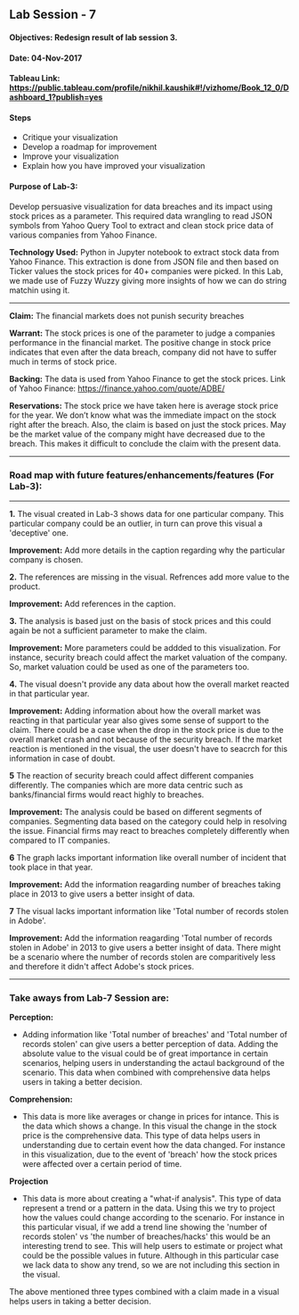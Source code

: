 ## Lab Session - 7
#### Objectives: Redesign result of lab session 3.
#### Date: 04-Nov-2017
#### Tableau Link: https://public.tableau.com/profile/nikhil.kaushik#!/vizhome/Book_12_0/Dashboard_1?publish=yes

#### Steps
* Critique your visualization
* Develop a roadmap for improvement
* Improve your visualization
* Explain how you have improved your visualization


#### Purpose of Lab-3:
Develop persuasive visualization for data breaches and its impact using stock prices as a parameter. This required data wrangling to read JSON symbols from Yahoo Query Tool to extract and clean stock price data of various companies from Yahoo Finance. 

**Technology Used:** Python in Jupyter notebook to extract stock data from Yahoo Finance. This extraction is done from JSON file and then based on Ticker values the stock prices for 40+ companies were picked.
In this Lab, we made use of Fuzzy Wuzzy giving more insights of how we can do string matchin using it.
***

**Claim:** The financial markets does not punish security breaches

**Warrant:** The stock prices is one of the parameter to judge a companies performance in the financial market.  The positive change in stock price indicates that even after the data breach, company did not have to suffer much in terms of stock price.

**Backing:**  The data is used from Yahoo Finance to get the stock prices. Link of Yahoo Finance: https://finance.yahoo.com/quote/ADBE/

**Reservations:** The stock price we have taken here is average stock price for the year. We don’t know what was the immediate impact on the stock right after the breach. Also, the claim is based on just the stock prices. May be the market value of the company might have decreased due to the breach.
This makes it difficult to conclude the claim with the present data.

***
### Road map with future features/enhancements/features (For Lab-3):
***
**1.**  The visual created in Lab-3 shows data for one particular company. This particular company could be an outlier, in turn can prove this visual a 'deceptive' one.

**Improvement:** Add more details in the caption regarding why the particular company is chosen.

**2.** The references are missing in the visual. Refrences add more value to the product.

**Improvement:** Add references in the caption.


**3.** The analysis is based just on the basis of stock prices and this could again be not a sufficient parameter to make the claim.

**Improvement:** More parameters could be addded to this visualization. For instance, security breach could affect the market valuation of the company. So, market valuation could be used as one of the parameters too.

**4.** The visual doesn't provide any data about how the overall market reacted in that particular year.

**Improvement:** Adding information about how the overall market was reacting in that particular year also gives some sense of support to the claim. There could be a case when the drop in the stock price is due to the overall market crash and not because of the security breach. If the market reaction is mentioned in the visual, the user doesn't have to seacrch for this information in case of doubt.

**5** The reaction of security breach could affect different companies differently. The companies which are more data centric such as banks/financial firms would react highly to breaches.

**Improvement:** The analysis could be based on different segments of companies. Segmenting data based on the category could help in resolving the issue. Financial firms may react to breaches completely differently when compared to IT companies.

**6** The graph lacks important information like overall number of incident that took place in that year.

**Improvement:** Add the information reagarding number of breaches taking place in 2013 to give users a better insight of data.

**7** The visual lacks important information like 'Total number of records stolen in Adobe'.

**Improvement:** Add the information reagarding 'Total number of records stolen in Adobe' in 2013 to give users a better insight of data. There might be a scenario where the number of records stolen are comparitively less and therefore it didn't affect Adobe's stock prices.

***
### Take aways from Lab-7 Session are:
**Perception:**

* Adding information like 'Total number of breaches' and 'Total number of records stolen' can give users a better perception of data. Adding the absolute value to the visual could be of great importance in certain scenarios, helping users in understanding the actaul background of the scenario. This data when combined with comprehensive data helps users in taking a better decision.

**Comprehension:** 

* This data is more like averages or change in prices for intance. This is the data which shows a change. In this visual the change in the stock price is the comprehensive data. This type of data helps users in understanding due to certain event how the data changed. For instance in this visualization, due to the event of 'breach' how the stock prices were affected over a certain period of time. 

**Projection**

* This data is more about creating a "what-if analysis". This type of data represent a trend or a pattern in the data. Using this we try to project how the values could change according to the scenario. For instance in this particular visual, if we add a trend line showing the 'number of records stolen' vs 'the number of breaches/hacks' this would be an interesting trend to see. This will help users to estimate or project what could be the possible values in future. 
Although in this particular case we lack data to show any trend, so we are not including this section in the visual.

The above mentioned three types combined with a claim made in a visual helps users in taking a better decision.

